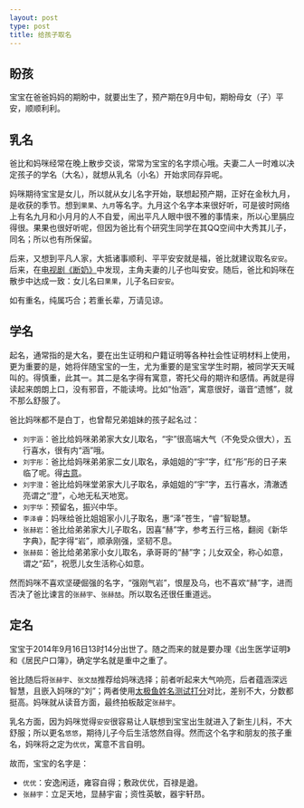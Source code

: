```yaml
---
layout: post
type: post
title: 给孩子取名
---
```


## 盼孩

宝宝在爸爸妈妈的期盼中，就要出生了，预产期在9月中旬，期盼母女（子）平安，顺顺利利。

## 乳名

爸比和妈咪经常在晚上散步交谈，常常为宝宝的名字烦心哦。夫妻二人一时难以决定孩子的学名（大名），就想从乳名（小名）开始求同存异呢。

妈咪期待宝宝是女儿，所以就从女儿名字开始，联想起预产期，正好在金秋九月，是收获的季节。想到`果果`、`九月`等名字。九月这个名字本来很好听，可是彼时网络上有名九月和小月月的人不自爱，闹出平凡人眼中很不雅的事情来，所以心里膈应得很。果果也很好听呢，但因为爸比有个研究生同学在其QQ空间中大秀其儿子，同名；所以也有所保留。

后来，又想到平凡人家，大抵诸事顺利、平平安安就是福，爸比就建议取名`安安`。后来，在[电视剧《断奶》](http://baike.baidu.com/subview/1115461/8436318.htm)中发现，主角夫妻的儿子也叫安安。随后，爸比和妈咪在散步中达成一致：女儿名曰`果果`，儿子名曰`安安`。

如有重名，纯属巧合；若重长辈，万请见谅。

## 学名

起名，通常指的是大名，要在出生证明和户籍证明等各种社会性证明材料上使用，更为重要的是，她将伴随宝宝的一生，尤为重要的是宝宝学生时期，被同学天天喊叫的。得慎重，此其一。其二是名字得有寓意，寄托父母的期许和感情。再就是得读起来朗朗上口，没有邪音，不能读垮。比如“怡涵”，寓意很好，谐音“遗憾”，就不那么舒服了。

爸比妈咪都不是白丁，也曾帮兄弟姐妹的孩子起名过：

* `刘宇涵`：爸比给妈咪弟弟家大女儿取名，“宇”很高端大气（不免受众很大），五行喜水，很有内“涵”哦。
* `刘宇彤`：爸比给妈咪弟弟家二女儿取名，承姐姐的“宇”字，红“彤”彤的日子来临了呢。得[古意](http://baike.baidu.com/view/367774.htm)。
* `刘宇澄`：爸比给妈咪堂弟家大儿子取名，承姐姐的“宇”字，五行喜水，清澈透亮谓之“澄”，心地无私天地宽。
* `刘宇华`：预留名，振兴中华。
* `李泽睿`：妈咪给爸比姐姐家小儿子取名，惠“泽”苍生，“睿”智聪慧。
* `张赫岩`：爸比给弟弟家大儿子取名，因喜“赫”字，参考五行三格，翻阅《新华字典》，配字得“岩”，顺承刚强，坚韧不息。
* `张赫茹`：爸比给弟弟家小女儿取名，承哥哥的“赫”字；儿女双全，称心如意，谓之“茹”，祝愿儿女生活称心如意。

然而妈咪不喜欢坚硬倔强的名字，“强刚气岩”，恨屋及乌，也不喜欢“赫”字，进而否决了爸比谏言的`张赫宇`、`张赫喆`。所以取名还很任重道远。

## 定名

宝宝于2014年9月16日13时14分出世了。随之而来的就是要办理《出生医学证明》和《居民户口簿》，确定学名就是重中之重了。

爸比随后将`张赫宇`、`张文喆`推荐给妈咪选择；前者听起来大气响亮，后者蕴涵深远智慧，且嵌入妈咪的“刘”；两者使用[太极鱼姓名测试打分](http://ceming.taijiyu.net/)对比，差别不大，分数都挺高。妈咪就从读音方面，最终拍板敲定`张赫宇`。

乳名方面，因为妈咪觉得`安安`很容易让人联想到宝宝出生就进入了新生儿科，不大舒服；所以更名`悠悠`，期待儿子今后生活悠然自得。然而这个名字和朋友的孩子重名，妈咪将之定为`优优`，寓意不言自明。

故而，宝宝的名字是：

* `优优`：安逸闲适，雍容自得；敷政优优，百禄是遒。
* `张赫宇`：立足天地，显赫宇宙；资性英敏，器宇轩昂。

